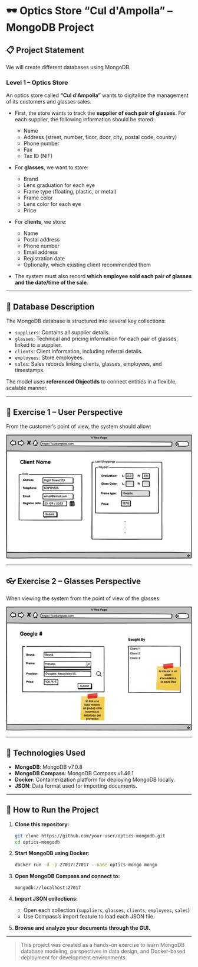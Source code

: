 # 🕶️ Optics Store “Cul d'Ampolla” – MongoDB Project

## 📋 Project Statement

We will create different databases using MongoDB.

### Level 1 – Optics Store

An optics store called **“Cul d'Ampolla”** wants to digitalize the management of its customers and glasses sales.

- First, the store wants to track the **supplier of each pair of glasses**. For each supplier, the following information should be stored:
  - Name
  - Address (street, number, floor, door, city, postal code, country)
  - Phone number
  - Fax
  - Tax ID (NIF)

- For **glasses**, we want to store:
  - Brand
  - Lens graduation for each eye
  - Frame type (floating, plastic, or metal)
  - Frame color
  - Lens color for each eye
  - Price

- For **clients**, we store:
  - Name
  - Postal address
  - Phone number
  - Email address
  - Registration date
  - Optionally, which existing client recommended them

- The system must also record **which employee sold each pair of glasses and the date/time of the sale**.

---

## 🧠 Database Description

The MongoDB database is structured into several key collections:

- `suppliers`: Contains all supplier details.
- `glasses`: Technical and pricing information for each pair of glasses, linked to a supplier.
- `clients`: Client information, including referral details.
- `employees`: Store employees.
- `sales`: Sales records linking clients, glasses, employees, and timestamps.

The model uses **referenced ObjectIds** to connect entities in a flexible, scalable manner.

---

## 👀 Exercise 1 – User Perspective

From the customer’s point of view, the system should allow:

![foto](Exercise1.jpg)

---

## 👓 Exercise 2 – Glasses Perspective

When viewing the system from the point of view of the glasses:

![photo](Exercise2.jpg)

---

## 🧰 Technologies Used

- **MongoDB**: MongoDB v7.0.8
- **MongoDB Compass**: MongoDB Compass v1.46.1
- **Docker**: Containerization platform for deploying MongoDB locally.
- **JSON**: Data format used for importing documents.

---

## 🚀 How to Run the Project

1. **Clone this repository:**
   ```bash
   git clone https://github.com/your-user/optics-mongodb.git
   cd optics-mongodb
   ```

2. **Start MongoDB using Docker:**
   ```bash
   docker run -d -p 27017:27017 --name optics-mongo mongo
   ```

3. **Open MongoDB Compass and connect to:**
   ```
   mongodb://localhost:27017
   ```

4. **Import JSON collections:**
   - Open each collection (`suppliers`, `glasses`, `clients`, `employees`, `sales`)
   - Use Compass’s import feature to load each JSON file.

5. **Browse and analyze your documents through the GUI.**

---

> This project was created as a hands-on exercise to learn MongoDB database modeling, perspectives in data design, and Docker-based deployment for development environments.